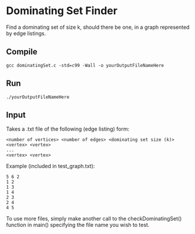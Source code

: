# Dominating Set Finder
Find a dominating set of size k, should there be one, in a graph represented by edge listings.

## Compile

```
gcc dominatingSet.c -std=c99 -Wall -o yourOutputFileNameHere
```

## Run

```
./yourOutputFileNameHere
```

## Input

Takes a .txt file of the following (edge listing) form:
```
<number of vertices> <number of edges> <dominating set size (k)>
<vertex> <vertex>
...
<vertex> <vertex>
```

Example (included in test_graph.txt):
```
5 6 2
1 2
1 3
1 4
2 3
2 4
4 5
```

To use more files, simply make another call to the checkDominatingSet() function in main() specifying the file name you wish to test.
